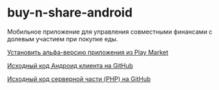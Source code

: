 # buy-n-share-android

Мобильное приложение для управления совместными финансами с долевым участием при покупке еды.

[Установить альфа-версию приложения из Play Market](https://play.google.com/store/apps/details?id=com.commandus.buynshare)

[Исходный код Андроид клиента на GitHub](https://github.com/commandus/buy-n-share-android)

[Исходный код серверной части (PHP) на GitHub](https://github.com/commandus/buy-n-share)
